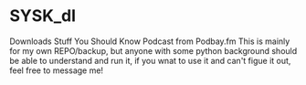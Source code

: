 # SYSK_dl
Downloads Stuff You Should Know Podcast from Podbay.fm
This is mainly for my own REPO/backup, but anyone with some python background should be able to understand and run it, if you wnat to use it and can't figue it out, feel free to message me!
